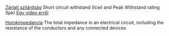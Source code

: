 
[Zárlati szilárdság](https://www.jpr.com.au/news/short-circuit-withstand-icw-and-peak-withstand-rating-ipk/) Short circuit withstand (Icw) and Peak Withstand rating (Ipk)
[Egy video erről](https://m.youtube.com/watch?v=qu-ssfQRRJg&pp=ygUcU2hvcnQgQ2lyY3VpdCBXaXRoc3RhbmQgdGVzdA%3D%3D)

[Hurokimpedancia]() The total impedance in an electrical circuit, including the resistance of the conductors and any connected devices